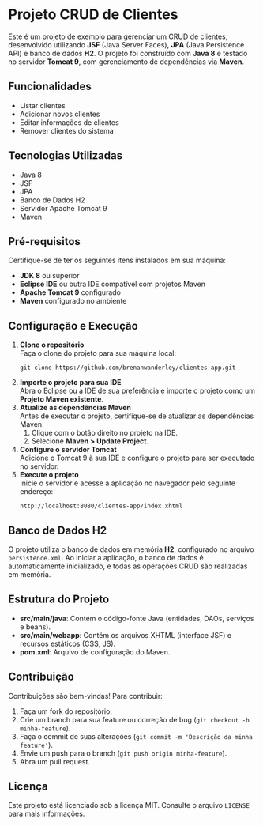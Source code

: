 <!DOCTYPE html>
<html lang="pt-BR">
<head>
    <meta charset="UTF-8">
    <meta name="viewport" content="width=device-width, initial-scale=1.0">
    <title>README - Projeto CRUD de Clientes</title>
</head>
<body>
    <h1>Projeto CRUD de Clientes</h1>
    <p>
        Este é um projeto de exemplo para gerenciar um CRUD de clientes, desenvolvido utilizando 
        <strong>JSF</strong> (Java Server Faces), <strong>JPA</strong> (Java Persistence API) e 
        banco de dados <strong>H2</strong>. O projeto foi construído com <strong>Java 8</strong> e testado 
        no servidor <strong>Tomcat 9</strong>, com gerenciamento de dependências via <strong>Maven</strong>.
    </p>

   <h2>Funcionalidades</h2>
    <ul>
        <li>Listar clientes</li>
        <li>Adicionar novos clientes</li>
        <li>Editar informações de clientes</li>
        <li>Remover clientes do sistema</li>
    </ul>

  <h2>Tecnologias Utilizadas</h2>
    <ul>
        <li>Java 8</li>
        <li>JSF</li>
        <li>JPA</li>
        <li>Banco de Dados H2</li>
        <li>Servidor Apache Tomcat 9</li>
        <li>Maven</li>
    </ul>

   <h2>Pré-requisitos</h2>
    <p>Certifique-se de ter os seguintes itens instalados em sua máquina:</p>
    <ul>
        <li><strong>JDK 8</strong> ou superior</li>
        <li><strong>Eclipse IDE</strong> ou outra IDE compatível com projetos Maven</li>
        <li><strong>Apache Tomcat 9</strong> configurado</li>
        <li><strong>Maven</strong> configurado no ambiente</li>
    </ul>

  <h2>Configuração e Execução</h2>
    <ol>
        <li>
            <strong>Clone o repositório</strong><br>
            Faça o clone do projeto para sua máquina local:
            <pre><code>git clone https://github.com/brenanwanderley/clientes-app.git</code></pre>
        </li>
        <li>
            <strong>Importe o projeto para sua IDE</strong><br>
            Abra o Eclipse ou a IDE de sua preferência e importe o projeto como um <strong>Projeto Maven existente</strong>.
        </li>
        <li>
            <strong>Atualize as dependências Maven</strong><br>
            Antes de executar o projeto, certifique-se de atualizar as dependências Maven:
            <ol>
                <li>Clique com o botão direito no projeto na IDE.</li>
                <li>Selecione <strong>Maven &gt; Update Project</strong>.</li>
            </ol>
        </li>
        <li>
            <strong>Configure o servidor Tomcat</strong><br>
            Adicione o Tomcat 9 à sua IDE e configure o projeto para ser executado no servidor.
        </li>
        <li>
            <strong>Execute o projeto</strong><br>
            Inicie o servidor e acesse a aplicação no navegador pelo seguinte endereço:
            <pre><code>http://localhost:8080/clientes-app/index.xhtml</code></pre>
        </li>
    </ol>

   <h2>Banco de Dados H2</h2>
    <p>
        O projeto utiliza o banco de dados em memória <strong>H2</strong>, configurado no arquivo 
        <code>persistence.xml</code>. Ao iniciar a aplicação, o banco de dados é automaticamente 
        inicializado, e todas as operações CRUD são realizadas em memória.
    </p>

  <h2>Estrutura do Projeto</h2>
    <ul>
        <li><strong>src/main/java</strong>: Contém o código-fonte Java (entidades, DAOs, serviços e beans).</li>
        <li><strong>src/main/webapp</strong>: Contém os arquivos XHTML (interface JSF) e recursos estáticos (CSS, JS).</li>
        <li><strong>pom.xml</strong>: Arquivo de configuração do Maven.</li>
    </ul>

  <h2>Contribuição</h2>
    <p>
        Contribuições são bem-vindas! Para contribuir:
    </p>
    <ol>
        <li>Faça um fork do repositório.</li>
        <li>Crie um branch para sua feature ou correção de bug (<code>git checkout -b minha-feature</code>).</li>
        <li>Faça o commit de suas alterações (<code>git commit -m 'Descrição da minha feature'</code>).</li>
        <li>Envie um push para o branch (<code>git push origin minha-feature</code>).</li>
        <li>Abra um pull request.</li>
    </ol>

  <h2>Licença</h2>
    <p>
        Este projeto está licenciado sob a licença MIT. Consulte o arquivo <code>LICENSE</code> para mais informações.
    </p>
</body>
</html>
